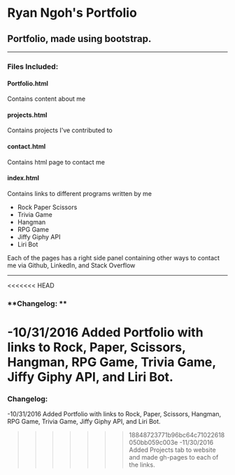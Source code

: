 # Ryan Ngoh's Portfolio
## Portfolio, made using bootstrap.
___
### Files Included:
#### **Portfolio.html**

Contains content about me

#### **projects.html**

Contains projects I've contributed to

#### **contact.html**

Contains html page to contact me
	
#### **index.html**

Contains links to different programs written by me
+ Rock Paper Scissors
+ Trivia Game
+ Hangman
+ RPG Game
+ Jiffy Giphy API
+ Liri Bot

Each of the pages has a right side panel containing other ways to contact me via Github, LinkedIn, and Stack Overflow


___

<<<<<<< HEAD
### **Changelog: **
-10/31/2016 Added Portfolio with links to Rock, Paper, Scissors, Hangman, RPG Game, Trivia Game, Jiffy Giphy API, and Liri Bot.
=======
### Changelog:
-10/31/2016 Added Portfolio with links to Rock, Paper, Scissors, Hangman, RPG Game, Trivia Game, Jiffy Giphy API, and Liri Bot.

>>>>>>> 18848723771b96bc64c71022618050bb059c003e
-11/30/2016 Added Projects tab to website and made gh-pages to each of the links.
